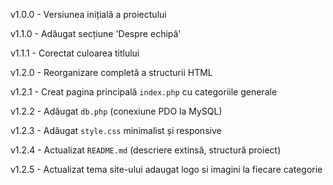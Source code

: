 v1.0.0 - Versiunea inițială a proiectului

v1.1.0 - Adăugat secțiune 'Despre echipă'

v1.1.1 - Corectat culoarea titlului

v1.2.0 - Reorganizare completă a structurii HTML

v1.2.1 - Creat pagina principală `index.php` cu categoriile generale

v1.2.2 - Adăugat `db.php` (conexiune PDO la MySQL)

v1.2.3 - Adăugat `style.css` minimalist și responsive

v1.2.4 - Actualizat `README.md` (descriere extinsă, structură proiect)

v1.2.5 - Actualizat tema site-ului adaugat logo si imagini la fiecare categorie
